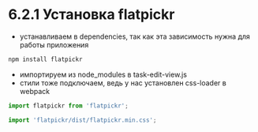 # 6.2.1 Установка flatpickr

- устанавливаем в dependencies, так как эта зависимость нужна для работы приложения

```bash
npm install flatpickr
```

- импортируем из node_modules в task-edit-view.js
- стили тоже подключаем, ведь у нас установлен css-loader в webpack

```js
import flatpickr from 'flatpickr';

import 'flatpickr/dist/flatpickr.min.css';
```
